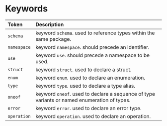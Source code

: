 # Keywords
| Token       | Description                                                                                 |
|:------------|:--------------------------------------------------------------------------------------------|
| `schema`    | keyword `schema`. used to reference types within the same package.                          |
| `namespace` | keyword `namespace`. should precede an identifier.                                          |
| `use`       | keyword `use`. should precede a namespace to be used.                                       |
| `struct`    | keyword `struct`. used to declare a struct.                                                 |
| `enum`      | keyword `enum`. used to declare an enumeration.                                             |
| `type`      | keyword `type`. used to declare a type alias.                                               |
| `oneof`     | keyword `oneof`. used to declare a sequence of type variants or named enumeration of types. |
| `error`     | keyword `error`. used to declare an error type.                                             |
| `operation` | keyword `operation`. used to declare an operation.                                          |
